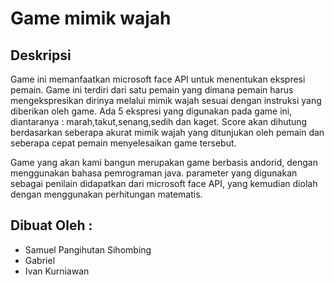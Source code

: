 # Game mimik wajah

## Deskripsi

Game ini memanfaatkan microsoft face API untuk menentukan ekspresi pemain.
Game ini terdiri dari satu pemain yang dimana pemain harus mengekspresikan dirinya
melalui mimik wajah sesuai dengan instruksi yang diberikan oleh game. Ada 5 ekspresi
yang digunakan pada game ini, diantaranya : marah,takut,senang,sedih dan kaget.
Score akan dihutung berdasarkan seberapa akurat mimik wajah yang ditunjukan oleh pemain
dan seberapa cepat pemain menyelesaikan game tersebut.

Game yang akan kami bangun merupakan game berbasis andorid, dengan menggunakan bahasa pemrograman java.
parameter yang digunakan sebagai penilain didapatkan dari microsoft face API, yang
kemudian diolah dengan menggunakan perhitungan matematis.



## Dibuat Oleh : 

- Samuel Pangihutan Sihombing
- Gabriel
- Ivan Kurniawan

